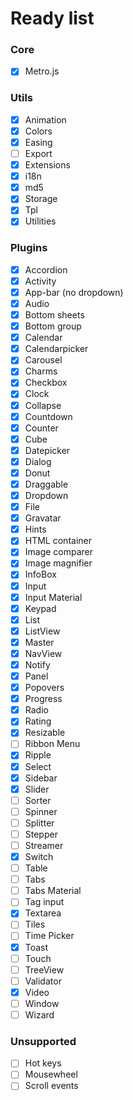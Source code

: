 # Ready list

### Core
- [x] Metro.js

### Utils
- [x] Animation
- [x] Colors
- [x] Easing
- [ ] Export
- [x] Extensions
- [x] i18n
- [x] md5
- [x] Storage
- [x] Tpl
- [x] Utilities

### Plugins
- [x] Accordion
- [x] Activity
- [x] App-bar (no dropdown)
- [x] Audio
- [x] Bottom sheets
- [x] Bottom group
- [x] Calendar
- [x] Calendarpicker
- [x] Carousel
- [x] Charms
- [x] Checkbox
- [x] Clock
- [x] Collapse
- [x] Countdown
- [x] Counter
- [x] Cube
- [x] Datepicker
- [x] Dialog
- [x] Donut
- [x] Draggable
- [x] Dropdown
- [x] File
- [x] Gravatar
- [x] Hints
- [x] HTML container
- [x] Image comparer
- [x] Image magnifier
- [x] InfoBox
- [x] Input
- [x] Input Material
- [x] Keypad
- [x] List
- [x] ListView
- [x] Master
- [x] NavView
- [x] Notify
- [x] Panel
- [x] Popovers
- [x] Progress
- [x] Radio
- [x] Rating
- [x] Resizable
- [ ] Ribbon Menu
- [x] Ripple
- [x] Select
- [x] Sidebar
- [x] Slider
- [ ] Sorter
- [ ] Spinner
- [ ] Splitter
- [ ] Stepper
- [ ] Streamer
- [x] Switch
- [ ] Table
- [ ] Tabs
- [ ] Tabs Material
- [ ] Tag input
- [x] Textarea
- [ ] Tiles
- [ ] Time Picker
- [x] Toast
- [ ] Touch
- [ ] TreeView
- [ ] Validator
- [x] Video
- [ ] Window
- [ ] Wizard

### Unsupported
- [ ] Hot keys
- [ ] Mousewheel
- [ ] Scroll events